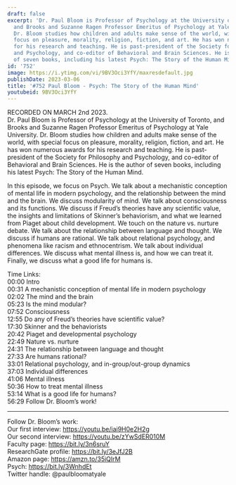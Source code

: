 ```yaml
---
draft: false
excerpt: 'Dr. Paul Bloom is Professor of Psychology at the University of Toronto,
  and Brooks and Suzanne Ragen Professor Emeritus of Psychology at Yale University.
  Dr. Bloom studies how children and adults make sense of the world, with special
  focus on pleasure, morality, religion, fiction, and art. He has won numerous awards
  for his research and teaching. He is past-president of the Society for Philosophy
  and Psychology, and co-editor of Behavioral and Brain Sciences. He is the author
  of seven books, including his latest Psych: The Story of the Human Mind.'
id: '752'
image: https://i.ytimg.com/vi/9BV3Oci3YfY/maxresdefault.jpg
publishDate: 2023-03-06
title: '#752 Paul Bloom - Psych: The Story of the Human Mind'
youtubeid: 9BV3Oci3YfY
---
```

RECORDED ON MARCH 2nd 2023.  
Dr. Paul Bloom is Professor of Psychology at the University of Toronto, and Brooks and Suzanne Ragen Professor Emeritus of Psychology at Yale University. Dr. Bloom studies how children and adults make sense of the world, with special focus on pleasure, morality, religion, fiction, and art. He has won numerous awards for his research and teaching. He is past-president of the Society for Philosophy and Psychology, and co-editor of Behavioral and Brain Sciences. He is the author of seven books, including his latest Psych: The Story of the Human Mind.

In this episode, we focus on Psych. We talk about a mechanistic conception of mental life in modern psychology, and the relationship between the mind and the brain. We discuss modularity of mind. We talk about consciousness and its functions. We discuss if Freud’s theories have any scientific value, the insights and limitations of Skinner’s behaviorism, and what we learned from Piaget about child development. We touch on the nature vs. nurture debate. We talk about the relationship between language and thought. We discuss if humans are rational. We talk about relational psychology, and phenomena like racism and ethnocentrism. We talk about individual differences. We discuss what mental illness is, and how we can treat it. Finally, we discuss what a good life for humans is.

Time Links:  
00:00 Intro  
00:31  A mechanistic conception of mental life in modern psychology  
02:02  The mind and the brain  
05:23  Is the mind modular?  
07:52  Consciousness  
12:55  Do any of Freud’s theories have scientific value?  
17:30  Skinner and the behaviorists  
20:42  Piaget and developmental psychology  
22:49  Nature vs. nurture  
24:31  The relationship between language and thought  
27:33  Are humans rational?  
33:01  Relational psychology, and in-group/out-group dynamics  
37:03  Individual differences  
41:06  Mental illness  
50:36  How to treat mental illness  
53:14  What is a good life for humans?  
56:29  Follow Dr. Bloom’s work!

---

Follow Dr. Bloom’s work:  
Our first interview: https://youtu.be/iai9H0e2H2g  
Our second interview: https://youtu.be/zYwSdER010M  
Faculty page: https://bit.ly/3n6sruY  
ResearchGate profile: https://bit.ly/3eJfJ2B  
Amazon page: https://amzn.to/35iQIrM  
Psych: https://bit.ly/3WnhdEt  
Twitter handle: @paulbloomatyale
